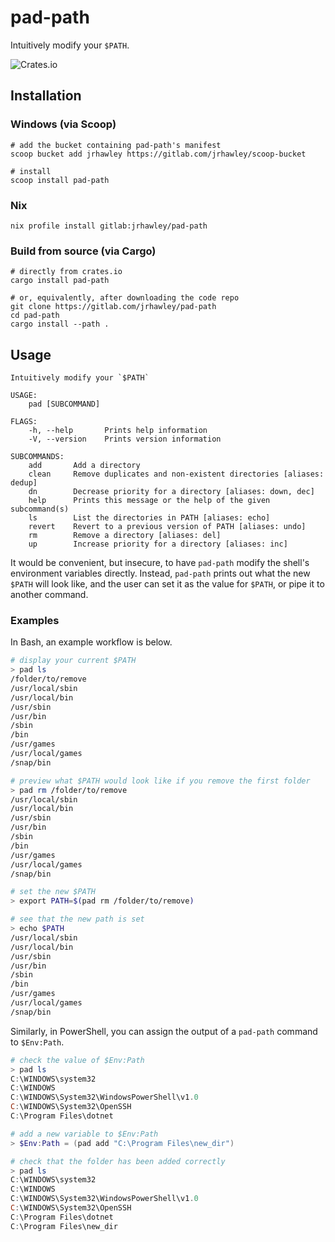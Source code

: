 # pad-path

Intuitively modify your `$PATH`.

![Crates.io](https://img.shields.io/crates/v/pad-path)

## Installation

### Windows (via Scoop)

```shell
# add the bucket containing pad-path's manifest
scoop bucket add jrhawley https://gitlab.com/jrhawley/scoop-bucket

# install
scoop install pad-path
```

### Nix

```shell
nix profile install gitlab:jrhawley/pad-path
```

### Build from source (via Cargo)

```shell
# directly from crates.io
cargo install pad-path

# or, equivalently, after downloading the code repo
git clone https://gitlab.com/jrhawley/pad-path
cd pad-path
cargo install --path .
```

## Usage

```shell
Intuitively modify your `$PATH`

USAGE:
    pad [SUBCOMMAND]

FLAGS:
    -h, --help       Prints help information
    -V, --version    Prints version information

SUBCOMMANDS:
    add       Add a directory
    clean     Remove duplicates and non-existent directories [aliases: dedup]
    dn        Decrease priority for a directory [aliases: down, dec]
    help      Prints this message or the help of the given subcommand(s)
    ls        List the directories in PATH [aliases: echo]
    revert    Revert to a previous version of PATH [aliases: undo]
    rm        Remove a directory [aliases: del]
    up        Increase priority for a directory [aliases: inc]
```

It would be convenient, but insecure, to have `pad-path` modify the shell's environment variables directly.
Instead, `pad-path` prints out what the new `$PATH` will look like, and the user can set it as the value for `$PATH`, or pipe it to another command.

### Examples

In Bash, an example workflow is below.

```bash
# display your current $PATH
> pad ls
/folder/to/remove
/usr/local/sbin
/usr/local/bin
/usr/sbin
/usr/bin
/sbin
/bin
/usr/games
/usr/local/games
/snap/bin

# preview what $PATH would look like if you remove the first folder
> pad rm /folder/to/remove
/usr/local/sbin
/usr/local/bin
/usr/sbin
/usr/bin
/sbin
/bin
/usr/games
/usr/local/games
/snap/bin

# set the new $PATH
> export PATH=$(pad rm /folder/to/remove)

# see that the new path is set
> echo $PATH
/usr/local/sbin
/usr/local/bin
/usr/sbin
/usr/bin
/sbin
/bin
/usr/games
/usr/local/games
/snap/bin
```

Similarly, in PowerShell, you can assign the output of a `pad-path` command to `$Env:Path`.

```powershell
# check the value of $Env:Path
> pad ls
C:\WINDOWS\system32
C:\WINDOWS
C:\WINDOWS\System32\WindowsPowerShell\v1.0
C:\WINDOWS\System32\OpenSSH
C:\Program Files\dotnet

# add a new variable to $Env:Path
> $Env:Path = (pad add "C:\Program Files\new_dir")

# check that the folder has been added correctly
> pad ls
C:\WINDOWS\system32
C:\WINDOWS
C:\WINDOWS\System32\WindowsPowerShell\v1.0
C:\WINDOWS\System32\OpenSSH
C:\Program Files\dotnet
C:\Program Files\new_dir
```

